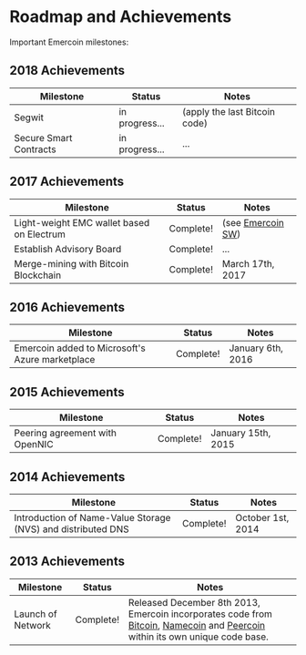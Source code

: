 # Roadmap and Achievements

Important Emercoin milestones:

2018 Achievements
-----------------
Milestone | Status | Notes
---|---|---
Segwit | in progress... | (apply the last Bitcoin code)
Secure Smart Contracts  | in progress... | ...

2017 Achievements
-----------------
Milestone | Status | Notes
---|---|---
Light-weight EMC wallet based on Electrum 	| Complete!| (see [Emercoin SW](/en/install-software/mobile-wallets/emercoin-sw.md))
Establish Advisory Board | Complete!| ...
Merge-mining with Bitcoin Blockchain | Complete!| March 17th, 2017

2016 Achievements
-----------------
Milestone | Status | Notes
---|---|---
Emercoin added to Microsoft's Azure marketplace | Complete! | January 6th, 2016

2015 Achievements
-----------------
Milestone | Status | Notes
---|---|---
Peering agreement with OpenNIC 		| Complete! | January 15th, 2015

2014 Achievements
-----------------
Milestone | Status | Notes
---|---|---
Introduction of Name-Value Storage (NVS) and distributed DNS | Complete! | October 1st, 2014

2013 Achievements
-----------------
Milestone | Status | Notes
---|---|---
Launch of Network | Complete! | Released December 8th 2013, Emercoin incorporates code from <a target="_blank" rel="nofollow" href="https://en.wikipedia.org/wiki/Bitcoin">Bitcoin</a>, <a target="_blank" rel="nofollow" href="https://en.wikipedia.org/wiki/Namecoin">Namecoin</a> and <a target="_blank" rel="nofollow" href="https://en.wikipedia.org/wiki/Peercoin">Peercoin</a> within its own unique code base.
